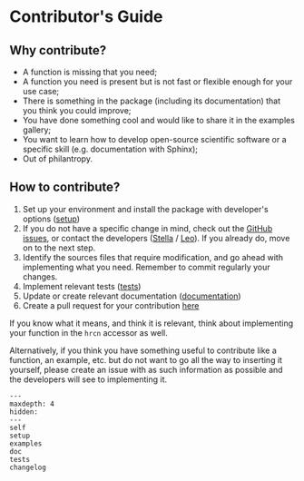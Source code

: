 # Contributor's Guide

## Why contribute?

- A function is missing that you need;
- A function you need is present but is not fast or flexible enough for your use case;
- There is something in the package (including its documentation) that you think you could improve;
- You have done something cool and would like to share it in the examples gallery;
- You want to learn how to develop open-source scientific software or a specific skill (e.g. documentation with Sphinx);
- Out of philantropy.

## How to contribute?

1. Set up your environment and install the package with developer's options ([setup](setup.md))
2. If you do not have a specific change in mind, check out the [GitHub issues](https://github.com/Huracan-project/huracanpy/issues), or contact the developers ([Stella](https://www.physics.ox.ac.uk/our-people/bourdin) / [Leo](https://leosaffin.github.io/)). If you already do, move on to the next step.
3. Identify the sources files that require modification, and go ahead with implementing what you need. Remember to commit regularly your changes.
4. Implement relevant tests ([tests](tests.md))
5. Update or create relevant documentation ([documentation](doc.md))
6. Create a pull request for your contribution [here](https://github.com/Huracan-project/huracanpy/pulls)

If you know what it means, and think it is relevant, think about implementing your function in the `hrcn` accessor as well. 

Alternatively, if you think you have something useful to contribute like a function, an example, etc. but do not want to go all the way to inserting it yourself, please create an issue with as such information as possible and the developers will see to implementing it. 

```{toctree}
---
maxdepth: 4
hidden:
---
self
setup
examples
doc
tests
changelog
```
